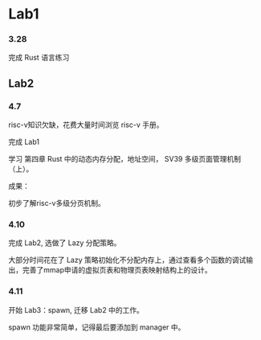 # Lab1

### 3.28

完成 Rust 语言练习

## Lab2

### 4.7
 
risc-v知识欠缺，花费大量时间浏览 risc-v 手册。

完成 Lab1

学习 第四章 Rust 中的动态内存分配，地址空间， SV39 多级页面管理机制（上）。

成果：

初步了解risc-v多级分页机制。

### 4.10

完成 Lab2, 选做了 Lazy 分配策略。

大部分时间花在了 Lazy 策略初始化不分配内存上，通过查看多个函数的调试输出，完善了mmap申请的虚拟页表和物理页表映射结构上的设计。

### 4.11

开始 Lab3：spawn, 迁移 Lab2 中的工作。

spawn 功能非常简单，记得最后要添加到 manager 中。

